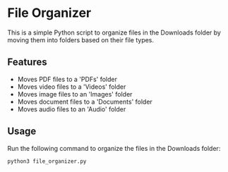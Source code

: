 # File Organizer

This is a simple Python script to organize files in the Downloads folder by moving them into folders based on their file types.

## Features

- Moves PDF files to a 'PDFs' folder
- Moves video files to a 'Videos' folder
- Moves image files to an 'Images' folder
- Moves document files to a 'Documents' folder
- Moves audio files to an 'Audio' folder

## Usage

Run the following command to organize the files in the Downloads folder:

```bash
python3 file_organizer.py
